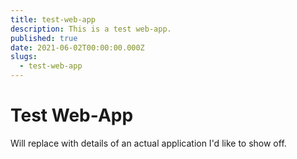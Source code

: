 ```yaml
---
title: test-web-app
description: This is a test web-app.
published: true
date: 2021-06-02T00:00:00.000Z
slugs:
  - test-web-app
---
```


# Test Web-App

Will replace with details of an actual application I'd like to show off.
